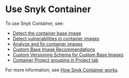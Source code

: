# Use Snyk Container

To use Snyk Container, see:

* [Detect the container base image](../../scan-applications/snyk-container/use-snyk-container/detect-the-container-base-image.md)
* [Detect vulnerabilities in container images](../../scan-applications/snyk-container/use-snyk-container/detect-application-vulnerabilities-in-container-images.md)
* [Analyze and fix container images](../../scan-applications/snyk-container/use-snyk-container/analyze-and-fix-container-images.md)
* [Custom Base Image Recommendations](../../scan-applications/snyk-container/use-snyk-container/use-custom-base-image-recommendations/)
* [Custom Versioning Schema for Custom Base Images](../../scan-applications/snyk-container/use-snyk-container/use-custom-base-image-recommendations/custom-versioning-schema-for-custom-base-images.md)
* [Container Project grouping in Project tab](container-project-grouping-in-project-tab.md)

For more information, see [How Snyk Container works](../how-snyk-container-works/).
